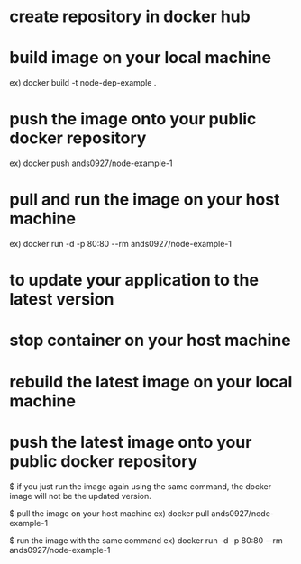 # create repository in docker hub

# build image on your local machine 
ex) docker build -t node-dep-example .

# push the image onto your public docker repository
ex) docker push ands0927/node-example-1

# pull and run the image on your host machine
ex) docker run -d -p 80:80 --rm ands0927/node-example-1


# to update your application to the latest version

# stop container on your host machine

# rebuild the latest image on your local machine

# push the latest image onto your public docker repository

$ if you just run the image again using the same command, the docker image will not be the updated version.

$ pull the image on your host machine
ex) docker pull ands0927/node-example-1

$ run the image with the same command
ex) docker run -d -p 80:80 --rm ands0927/node-example-1
